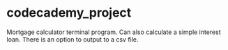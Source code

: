 # codecademy_project
Mortgage calculator terminal program. Can also calculate a simple interest loan. 
There is an option to output to a csv file.

